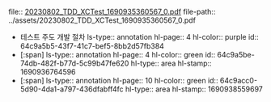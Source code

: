 file:: [20230802_TDD_XCTest_1690935360567_0.pdf](../assets/20230802_TDD_XCTest_1690935360567_0.pdf)
file-path:: ../assets/20230802_TDD_XCTest_1690935360567_0.pdf

- 테스트 주도 개발 절차
  ls-type:: annotation
  hl-page:: 4
  hl-color:: purple
  id:: 64c9a5b5-43f7-41c7-bef5-8bb2d57fb384
- [:span]
  ls-type:: annotation
  hl-page:: 4
  hl-color:: green
  id:: 64c9a5be-74db-482f-b77d-5c99b47fe620
  hl-type:: area
  hl-stamp:: 1690936764596
- [:span]
  ls-type:: annotation
  hl-page:: 10
  hl-color:: green
  id:: 64c9acc0-5d90-4da1-a797-436dfabff4fc
  hl-type:: area
  hl-stamp:: 1690938559697
